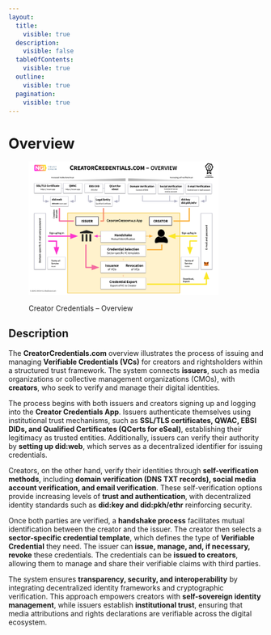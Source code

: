 ```yaml
---
layout:
  title:
    visible: true
  description:
    visible: false
  tableOfContents:
    visible: true
  outline:
    visible: true
  pagination:
    visible: true
---
```


# Overview

<div data-full-width="true"><figure><img src="../.gitbook/assets/Creator-Credentials-Overview.png" alt="" width="375"><figcaption><p>Creator Credentials – Overview</p></figcaption></figure></div>

## Description

The **CreatorCredentials.com** overview illustrates the process of issuing and managing **Verifiable Credentials (VCs)** for creators and rightsholders within a structured trust framework. The system connects **issuers**, such as media organizations or collective management organizations (CMOs), with **creators**, who seek to verify and manage their digital identities.

The process begins with both issuers and creators signing up and logging into the **Creator Credentials App**. Issuers authenticate themselves using institutional trust mechanisms, such as **SSL/TLS certificates, QWAC, EBSI DIDs, and Qualified Certificates (QCerts for eSeal)**, establishing their legitimacy as trusted entities. Additionally, issuers can verify their authority by **setting up did:web**, which serves as a decentralized identifier for issuing credentials.

Creators, on the other hand, verify their identities through **self-verification methods**, including **domain verification (DNS TXT records), social media account verification, and email verification**. These self-verification options provide increasing levels of **trust and authentication**, with decentralized identity standards such as **did:key and did:pkh/ethr** reinforcing security.

Once both parties are verified, a **handshake process** facilitates mutual identification between the creator and the issuer. The creator then selects a **sector-specific credential template**, which defines the type of **Verifiable Credential** they need. The issuer can **issue, manage, and, if necessary, revoke** these credentials. The credentials can be **issued to creators**, allowing them to manage and share their verifiable claims with third parties.

The system ensures **transparency, security, and interoperability** by integrating decentralized identity frameworks and cryptographic verification. This approach empowers creators with **self-sovereign identity management**, while issuers establish **institutional trust**, ensuring that media attributions and rights declarations are verifiable across the digital ecosystem.
